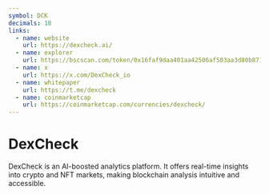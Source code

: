 ```yaml
---
symbol: DCK
decimals: 18
links:
  - name: website
    url: https://dexcheck.ai/
  - name: explorer
    url: https://bscscan.com/token/0x16faf9daa401aa42506af503aa3d80b871c467a3
  - name: x
    url: https://x.com/DexCheck_io
  - name: whitepaper
    url: https://t.me/dexcheck
  - name: coinmarketcap
    url: https://coinmarketcap.com/currencies/dexcheck/
---
```


# DexCheck

DexCheck is an AI-boosted analytics platform. It offers real-time insights into crypto and NFT markets, making blockchain analysis intuitive and accessible.
